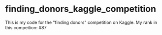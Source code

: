 # finding_donors_kaggle_competition
This is my code for the "finding donors" competition on Kaggle. My rank in this compeition: #87  
